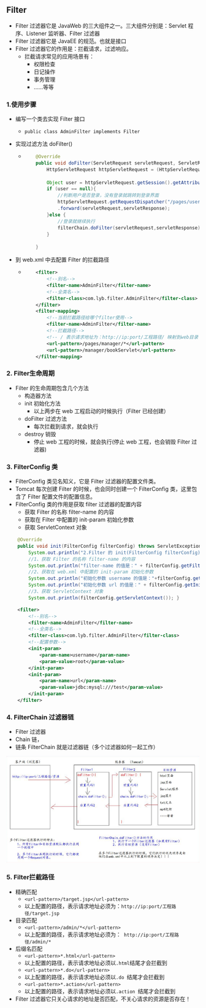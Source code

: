## Filter

* Filter 过滤器它是 JavaWeb 的三大组件之一。三大组件分别是：Servlet 程序、Listener 监听器、Filter 过滤器 
* Filter 过滤器它是 JavaEE 的规范。也就是接口 
* Filter 过滤器它的作用是：拦截请求，过滤响应。
  * 拦截请求常见的应用场景有： 
    * 权限检查 
    * 日记操作 
    * 事务管理
    *  ……等等



### 1.使用步骤

* 编写一个类去实现 Filter 接口 

  * `public class AdminFilter implements Filter `

* 实现过滤方法 doFilter() 

  * ```java
        @Override
        public void doFilter(ServletRequest servletRequest, ServletResponse servletResponse, FilterChain filterChain) throws IOException, ServletException {
            HttpServletRequest httpServletRequest = (HttpServletRequest) servletRequest;
    
            Object user = httpServletRequest.getSession().getAttribute("user");
            if (user == null){
                //判断用户是否登录，没有登录就跳转到登录界面
                httpServletRequest.getRequestDispatcher("/pages/user/login.jsp")
                .forward(servletRequest,servletResponse);
            }else {
                //登录就继续执行
                filterChain.doFilter(servletRequest,servletResponse);
            }
    
        }
    ```

* 到 web.xml 中去配置 Filter 的拦截路径

  * ```xml
        <filter>
            <!--别名-->
            <filter-name>AdminFilter</filter-name>
            <!--全类名-->
            <filter-class>com.lyb.filter.AdminFilter</filter-class>
        </filter>
        <filter-mapping>
            <!--当前拦截路径给哪个filter使用-->
            <filter-name>AdminFilter</filter-name>
            <!--拦截路径-->
            <!-- / 表示请求地址为：http://ip:port/工程路径/ 映射到web目录 可以设置多个路径-->
            <url-pattern>/pages/manager/*</url-pattern>
            <url-pattern>/manager/bookServlet</url-pattern>
        </filter-mapping>
    ```



### 2. Filter生命周期

* Filter 的生命周期包含几个方法 
  * 构造器方法 
  * init 初始化方法 
    * 以上两步在 web 工程启动的时候执行（Filter 已经创建）
  * doFilter 过滤方法 
    * 每次拦截到请求，就会执行
  * destroy 销毁
    * 停止 web 工程的时候，就会执行(停止 web 工程，也会销毁 Filter 过滤器)



### 3. FilterConfig 类

* FilterConfig 类见名知义，它是 Filter 过滤器的配置文件类。 
* Tomcat 每次创建 Filter 的时候，也会同时创建一个 FilterConfig 类，这里包含了 Filter 配置文件的配置信息。
* FilterConfig 类的作用是获取 filter 过滤器的配置内容 
  * 获取 Filter 的名称 filter-name 的内容 
  * 获取在 Filter 中配置的 init-param 初始化参数 
  * 获取 ServletContext 对象

```java
	@Override 
	public void init(FilterConfig filterConfig) throws ServletException {
        System.out.println("2.Filter 的 init(FilterConfig filterConfig)初始化");
		//1、获取 Filter 的名称 filter-name 的内容
        System.out.println("filter-name 的值是：" + filterConfig.getFilterName());
        //2、获取在 web.xml 中配置的 init-param 初始化参数
        System.out.println("初始化参数 username 的值是："+filterConfig.getInitParameter("username")); 
        System.out.println("初始化参数 url 的值是：" + filterConfig.getInitParameter("url")); 
        //3、获取 ServletContext 对象
        System.out.println(filterConfig.getServletContext()); }
```

```xml
    <filter>
        <!--别名-->
        <filter-name>AdminFilter</filter-name>
        <!--全类名-->
        <filter-class>com.lyb.filter.AdminFilter</filter-class>
        <!--配置参数-->
        <init-param>
            <param-name>username</param-name>
            <param-value>root</param-value>
        </init-param>
        <init-param>
            <param-name>url</param-name>
            <param-value>jdbc:mysql:///test</param-value>
        </init-param>
    </filter>
```



### 4. FilterChain 过滤器链

* Filter 过滤器
*  Chain 链，
* 链条 FilterChain 就是过滤器链（多个过滤器如何一起工作）

<img src="../image/FilterChain.png">



### 5. Filter拦截路径

* 精确匹配
  * `<url-pattern>/target.jsp</url-pattern> `
  * 以上配置的路径，表示请求地址必须为：`http://ip:port/工程路径/target.jsp`
* 目录匹配
  * `<url-pattern>/admin/*</url-pattern> `
  * 以上配置的路径，表示请求地址必须为：` http://ip:port/工程路径/admin/*`
* 后缀名匹配
  * `<url-pattern>*.html</url-pattern> `
  * 以上配置的路径，表示请求地址必须以`.html`结尾才会拦截到
  * ` <url-pattern>*.do</url-pattern> `
  * 以上配置的路径，表示请求地址必须以`.do `结尾才会拦截到 
  *  `<url-pattern>*.action</url-pattern>`
  *  以上配置的路径，表示请求地址必须以`.action `结尾才会拦截到
* Filter 过滤器它只关心请求的地址是否匹配，不关心请求的资源是否存在！